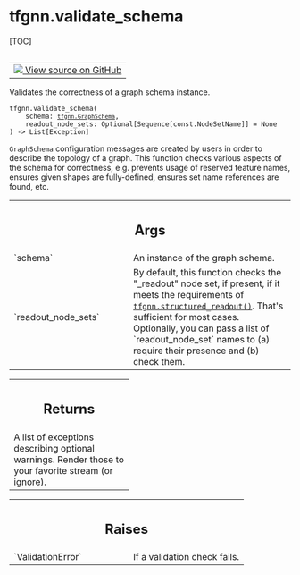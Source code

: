 <!-- lint-g3mark -->

# tfgnn.validate_schema

[TOC]

<!-- Insert buttons and diff -->

<table class="tfo-notebook-buttons tfo-api nocontent" align="left">
<td>
  <a target="_blank" href="https://github.com/tensorflow/gnn/tree/master/tensorflow_gnn/graph/schema_validation.py#L45-L77">
    <img src="https://www.tensorflow.org/images/GitHub-Mark-32px.png" />
    View source on GitHub
  </a>
</td>
</table>

Validates the correctness of a graph schema instance.

<pre class="devsite-click-to-copy prettyprint lang-py tfo-signature-link">
<code>tfgnn.validate_schema(
    schema: <a href="../tfgnn/GraphSchema.md"><code>tfgnn.GraphSchema</code></a>,
    readout_node_sets: Optional[Sequence[const.NodeSetName]] = None
) -> List[Exception]
</code></pre>

<!-- Placeholder for "Used in" -->

`GraphSchema` configuration messages are created by users in order to describe
the topology of a graph. This function checks various aspects of the schema for
correctness, e.g. prevents usage of reserved feature names, ensures given shapes
are fully-defined, ensures set name references are found, etc.

<!-- Tabular view -->

 <table class="responsive fixed orange">
<colgroup><col width="214px"><col></colgroup>
<tr><th colspan="2"><h2 class="add-link">Args</h2></th></tr>

<tr>
<td>
`schema`<a id="schema"></a>
</td>
<td>
An instance of the graph schema.
</td>
</tr><tr>
<td>
`readout_node_sets`<a id="readout_node_sets"></a>
</td>
<td>
By default, this function checks the "_readout" node set,
if present, if it meets the requirements of <a href="../tfgnn/structured_readout.md"><code>tfgnn.structured_readout()</code></a>.
That's sufficient for most cases. Optionally, you can pass a list of
`readout_node_set` names to (a) require their presence and (b) check them.
</td>
</tr>
</table>

<!-- Tabular view -->

 <table class="responsive fixed orange">
<colgroup><col width="214px"><col></colgroup>
<tr><th colspan="2"><h2 class="add-link">Returns</h2></th></tr>
<tr class="alt">
<td colspan="2">
A list of exceptions describing optional warnings.
Render those to your favorite stream (or ignore).
</td>
</tr>

</table>

<!-- Tabular view -->

 <table class="responsive fixed orange">
<colgroup><col width="214px"><col></colgroup>
<tr><th colspan="2"><h2 class="add-link">Raises</h2></th></tr>

<tr>
<td>
`ValidationError`<a id="ValidationError"></a>
</td>
<td>
If a validation check fails.
</td>
</tr>
</table>

